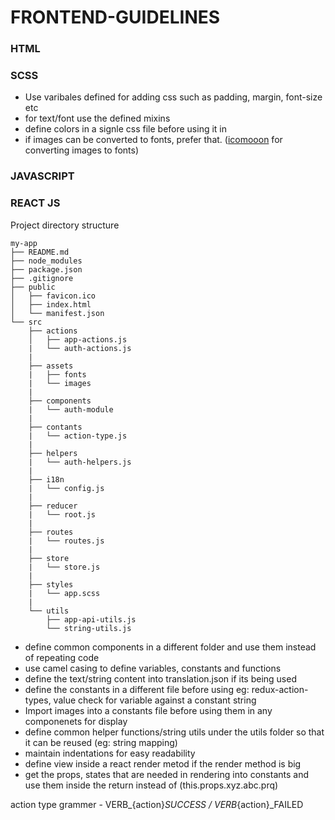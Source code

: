 # FRONTEND-GUIDELINES

### HTML

### SCSS
  - Use varibales defined for adding css such as padding, margin, font-size etc
  - for text/font use the defined mixins
  - define colors in a signle css file before using it in
  - if images can be converted to fonts, prefer that. ([icomooon](https://icomoon.io/) for converting images to fonts)

### JAVASCRIPT

### REACT JS

Project directory structure

```
my-app
├── README.md
├── node_modules
├── package.json
├── .gitignore
├── public
│   ├── favicon.ico
│   ├── index.html
│   └── manifest.json
└── src
    ├── actions
    │   ├── app-actions.js
    |   └── auth-actions.js
    |
    ├── assets
    |   ├── fonts
    |   └── images
    |
    ├── components
    |   └── auth-module
    |
    ├── contants
    |   └── action-type.js
    |
    ├── helpers
    |   └── auth-helpers.js
    |
    ├── i18n
    |   └── config.js
    |
    ├── reducer
    |   └── root.js
    |
    ├── routes
    |   └── routes.js
    |
    ├── store
    |   └── store.js
    |
    ├── styles
    |   └── app.scss
    |
    └── utils
        ├── app-api-utils.js
        └── string-utils.js
```

  - define common components in a different folder and use them instead of repeating code
  - use camel casing to define variables, constants and functions
  - define the text/string content into translation.json if its being used
  - define the constants in a different file before using eg: redux-action-types, value check for variable against a constant string
  - Import images into a constants file before using them in any componenets for display
  - define common helper functions/string utils under the utils folder so that it can be reused (eg: string mapping)
  - maintain indentations for easy readability
  - define view inside a react render metod if the render method is big
  - get the props, states that are needed in rendering into constants and use them inside the return instead of (this.props.xyz.abc.prq)


action type grammer - VERB_{action}_SUCCESS / VERB_{action}_FAILED
